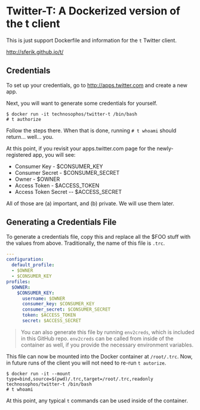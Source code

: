 # Twitter-T: A Dockerized version of the t client

This is just support Dockerfile and information for the `t` Twitter client.

http://sferik.github.io/t/

## Credentials

To set up your credentials, go to http://apps.twitter.com and create a new app.

Next, you will want to generate some credentials for yourself.

```console
$ docker run -it technosophos/twitter-t /bin/bash
# t authorize
```

Follow the steps there. When that is done, running `# t whoami` should return... well... you.

At this point, if you revisit your apps.twitter.com page for the newly-registered
app, you will see:

- Consumer Key - $CONSUMER_KEY
- Consumer Secret - $CONSUMER_SECRET
- Owner - $OWNER
- Access Token - $ACCESS_TOKEN
- Access Token Secret -- $ACCESS_SECRET

All of those are (a) important, and (b) private. We will use them later.

## Generating a Credentials File

To generate a credentials file, copy this and replace all the $FOO stuff with
the values from above. Traditionally, the name of this file is `.trc`.

```yaml
---
configuration:
  default_profile:
  - $OWNER
  - $CONSUMER_KEY
profiles:
  $OWNER:
    $CONSUMER_KEY:
      username: $OWNER
      consumer_key: $CONSUMER_KEY
      consumer_secret: $CONSUMER_SECRET
      token: $ACCESS_TOKEN
      secret: $ACCESS_SECRET
```

> You can also generate this file by running `env2creds`, which is included in this GitHub repo.
> `env2creds` can be called from inside of the container as well, if you provide
> the necessary environment variables.

This file can now be mounted into the Docker container at `/root/.trc`. Now, in
future runs of the client you will not need to re-run `t autorize`.

```console
$ docker run -it --mount type=bind,source=$(pwd)/.trc,target=/root/.trc,readonly  technosophos/twitter-t /bin/bash
# t whoami
```

At this point, any typical `t` commands can be used inside of the container.
